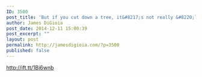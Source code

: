 ```yaml
---
ID: 3500
post_title: 'But if you cut down a tree, it&#8217;s not really &#8220;live&#8221; anymore&#8230;'
author: James DiGioia
post_date: 2014-12-11 15:00:39
post_excerpt: ""
layout: post
permalink: http://jamesdigioia.com/?p=3500
published: false
---
```

http://ift.tt/1Bi6wnb